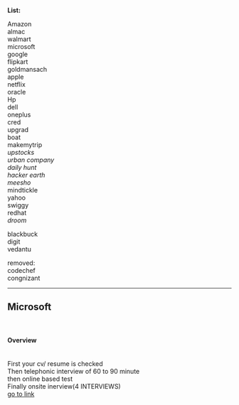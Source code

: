 <b>List:</b> <br>

Amazon <br>
almac <br>
walmart <br>
microsoft <br>
google <br>
flipkart <br>
goldmansach <br>
apple <br>
netflix <br>
oracle <br>
Hp <br>
dell <br>
oneplus <br>
cred <br>
upgrad <br>
boat <br>
makemytrip <br>
<i>upstocks</i> <br>
<i>urban company</i> <br>
<i>daily hunt</i> <br>
<i>hacker earth</i> <br>
<i>meesho</i> <br>
mindtickle <br>
yahoo <br>
swiggy <br>
redhat <br>
<i>droom</i> <br>

blackbuck <br>
digit <br>
vedantu <br>

removed: <br>
codechef <br>
congnizant <br>


<hr>

<h2>Microsoft</h2> <br>
<h4>Overview</h4><br>
First your cv/ resume is checked<br>
Then telephonic interview of 60 to 90 minute<br>
then online based test<br>
Finally onsite inerview(4 INTERVIEWS)<br>
<a href="microsoft.md">go to link